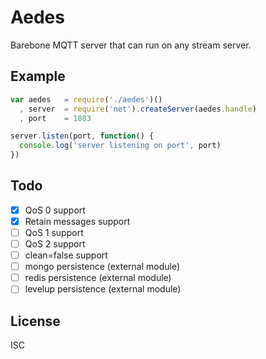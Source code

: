 # Aedes

Barebone MQTT server that can run on any stream server.

## Example

```js
var aedes   = require('./aedes')()
  , server  = require('net').createServer(aedes.handle)
  , port    = 1883

server.listen(port, function() {
  console.log('server listening on port', port)
})
```

## Todo

* [x] QoS 0 support
* [x] Retain messages support
* [ ] QoS 1 support
* [ ] QoS 2 support
* [ ] clean=false support
* [ ] mongo persistence (external module)
* [ ] redis persistence (external module)
* [ ] levelup persistence (external module)

## License

ISC
